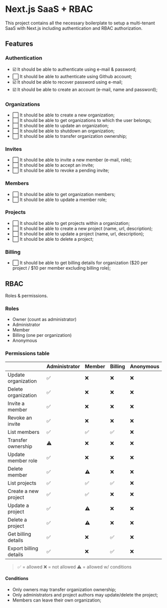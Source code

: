 # Next.js SaaS + RBAC

This project contains all the necessary boilerplate to setup a multi-tenant SaaS with Next.js including authentication and RBAC authorization.

## Features

### Authentication

- :ballot_box_with_check: It should be able to authenticate using e-mail & password;
- :white_large_square: It should be able to authenticate using Github account;
- :ballot_box_with_check: It should be able to recover password using e-mail;
- :ballot_box_with_check: It should be able to create an account (e-mail, name and password);

### Organizations

- :white_large_square: It should be able to create a new organization;
- :white_large_square: It should be able to get organizations to which the user belongs;
- :white_large_square: It should be able to update an organization;
- :white_large_square: It should be able to shutdown an organization;
- :white_large_square: It should be able to transfer organization ownership;

### Invites

- :white_large_square: It should be able to invite a new member (e-mail, role);
- :white_large_square: It should be able to accept an invite;
- :white_large_square: It should be able to revoke a pending invite;

### Members

- :white_large_square: It should be able to get organization members;
- :white_large_square: It should be able to update a member role;

### Projects

- :white_large_square: It should be able to get projects within a organization;
- :white_large_square: It should be able to create a new project (name, url, description);
- :white_large_square: It should be able to update a project (name, url, description);
- :white_large_square: It should be able to delete a project;

### Billing

- :white_large_square: It should be able to get billing details for organization ($20 per project / $10 per member excluding billing role);

## RBAC

Roles & permissions.

### Roles

- Owner (count as administrator)
- Administrator
- Member
- Billing (one per organization)
- Anonymous

### Permissions table

|                          | Administrator | Member | Billing | Anonymous |
| ------------------------ | ------------- | ------ | ------- | --------- |
| Update organization      | ✅            | ❌     | ❌      | ❌        |
| Delete organization      | ✅            | ❌     | ❌      | ❌        |
| Invite a member          | ✅            | ❌     | ❌      | ❌        |
| Revoke an invite         | ✅            | ❌     | ❌      | ❌        |
| List members             | ✅            | ✅     | ✅      | ❌        |
| Transfer ownership       | ⚠️            | ❌     | ❌      | ❌        |
| Update member role       | ✅            | ❌     | ❌      | ❌        |
| Delete member            | ✅            | ⚠️     | ❌      | ❌        |
| List projects            | ✅            | ✅     | ✅      | ❌        |
| Create a new project     | ✅            | ✅     | ❌      | ❌        |
| Update a project         | ✅            | ⚠️     | ❌      | ❌        |
| Delete a project         | ✅            | ⚠️     | ❌      | ❌        |
| Get billing details      | ✅            | ❌     | ✅      | ❌        |
| Export billing details   | ✅            | ❌     | ✅      | ❌        |

> ✅ = allowed
> ❌ = not allowed
> ⚠️ = allowed w/ conditions

#### Conditions

- Only owners may transfer organization ownership;
- Only administrators and project authors may update/delete the project;
- Members can leave their own organization;